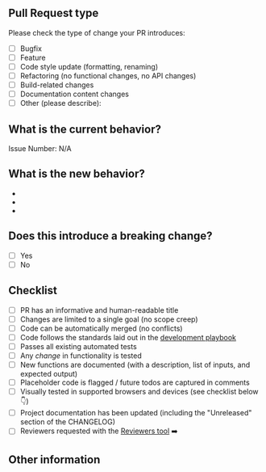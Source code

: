<!--- Please provide a general summary of your changes in the title above -->

## Pull Request type

<!-- Please try to limit your pull request to one type; submit multiple pull requests if needed. -->

Please check the type of change your PR introduces:

- [ ] Bugfix
- [ ] Feature
- [ ] Code style update (formatting, renaming)
- [ ] Refactoring (no functional changes, no API changes)
- [ ] Build-related changes
- [ ] Documentation content changes
- [ ] Other (please describe):

## What is the current behavior?

<!-- Please describe the current behavior that you are modifying, or link to a relevant issue. -->

Issue Number: N/A

## What is the new behavior?

<!-- Please describe the behavior or changes that are being added by this PR. -->

-
-
-

## Does this introduce a breaking change?

- [ ] Yes
- [ ] No

<!-- If this does introduce a breaking change, please describe the impact and migration path for existing applications below. -->

## Checklist

- [ ] PR has an informative and human-readable title
- [ ] Changes are limited to a single goal (no scope creep)
- [ ] Code can be automatically merged (no conflicts)
- [ ] Code follows the standards laid out in the
  [development playbook](https://github.com/cfpb/development)
- [ ] Passes all existing automated tests
- [ ] Any _change_ in functionality is tested
- [ ] New functions are documented (with a description, list of inputs, and
  expected output)
- [ ] Placeholder code is flagged / future todos are captured in comments
- [ ] Visually tested in supported browsers and devices (see checklist below
  :point_down:)
- [ ] Project documentation has been updated (including the "Unreleased" section
  of the CHANGELOG)
- [ ] Reviewers requested with the
  [Reviewers tool](https://help.github.com/articles/requesting-a-pull-request-review/)
  :arrow_right:

## Other information

<!-- Any other information that is important to this PR, such as screenshots of how the component looks before and after the change. -->
